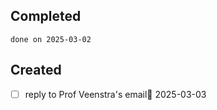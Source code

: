 
## Completed

```tasks
done on 2025-03-02
```

## Created
- [ ] reply to Prof Veenstra's email📅 2025-03-03 